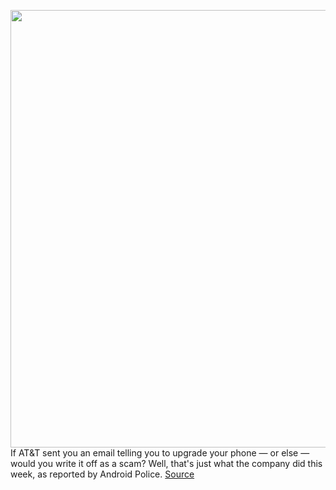 <img src='https://cdn.vox-cdn.com/thumbor/n6zu7-qdFB5KmhtWjCqCJfT-3co=/0x0:2040x1360/1200x800/filters:focal(857x517:1183x843)/cdn.vox-cdn.com/uploads/chorus_image/image/67092731/acastro_180322_1777_0001.0.jpg' width='700px' /><br/>
If AT&T sent you an email telling you to upgrade your phone — or else — would you write it off as a scam? Well, that's just what the company did this week, as reported by Android Police.
<a href='https://www.theverge.com/2020/7/22/21334221/att-customer-upgrade-email-3g-shutdown-2022'> Source <a/>